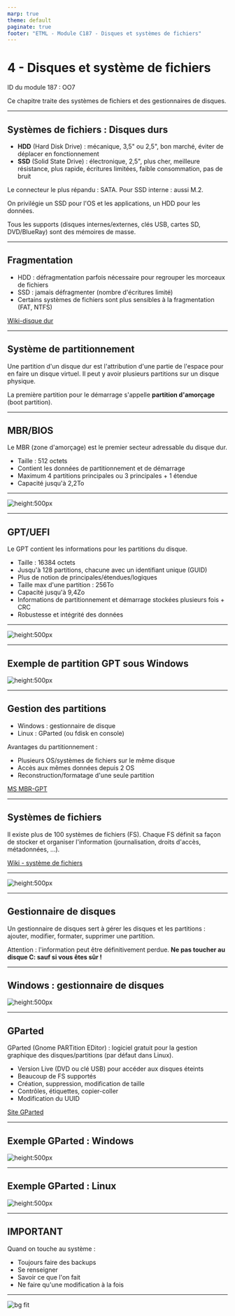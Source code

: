 ```yaml
---
marp: true
theme: default
paginate: true
footer: "ETML - Module C187 - Disques et systèmes de fichiers"
---
```


<!-- header: "Module 187 - Disques et systèmes de fichiers" -->
# 4 - Disques et système de fichiers

ID du module 187 : OO7

Ce chapitre traite des systèmes de fichiers et des gestionnaires de disques.

---

## Systèmes de fichiers : Disques durs

- **HDD** (Hard Disk Drive) : mécanique, 3,5" ou 2,5", bon marché, éviter de déplacer en fonctionnement
- **SSD** (Solid State Drive) : électronique, 2,5", plus cher, meilleure résistance, plus rapide, écritures limitées, faible consommation, pas de bruit

Le connecteur le plus répandu : SATA. Pour SSD interne : aussi M.2.

On privilégie un SSD pour l'OS et les applications, un HDD pour les données.

Tous les supports (disques internes/externes, clés USB, cartes SD, DVD/BlueRay) sont des mémoires de masse.

---

## Fragmentation

- HDD : défragmentation parfois nécessaire pour regrouper les morceaux de fichiers
- SSD : jamais défragmenter (nombre d'écritures limité)
- Certains systèmes de fichiers sont plus sensibles à la fragmentation (FAT, NTFS)

[Wiki-disque dur](https://fr.wikipedia.org/wiki/Disque_dur)

---

## Système de partitionnement

Une partition d'un disque dur est l'attribution d'une partie de l'espace pour en faire un disque virtuel. Il peut y avoir plusieurs partitions sur un disque physique.

La première partition pour le démarrage s'appelle **partition d'amorçage** (boot partition).

---

## MBR/BIOS

Le MBR (zone d'amorçage) est le premier secteur adressable du disque dur.
- Taille : 512 octets
- Contient les données de partitionnement et de démarrage
- Maximum 4 partitions principales ou 3 principales + 1 étendue
- Capacité jusqu'à 2,2To

---

![height:500px](./img/Capt-PART-BIOS.PNG)

---

## GPT/UEFI

Le GPT contient les informations pour les partitions du disque.
- Taille : 16384 octets
- Jusqu'à 128 partitions, chacune avec un identifiant unique (GUID)
- Plus de notion de principales/étendues/logiques
- Taille max d'une partition : 256To
- Capacité jusqu'à 9,4Zo
- Informations de partitionnement et démarrage stockées plusieurs fois + CRC
- Robustesse et intégrité des données

---

![height:500px](./img/Capt-GPT-STRUC.PNG)

---

## Exemple de partition GPT sous Windows

![height:500px](./img/Capt-PART-UEFI.PNG)

---

## Gestion des partitions

- Windows : gestionnaire de disque
- Linux : GParted (ou fdisk en console)

Avantages du partitionnement :
- Plusieurs OS/systèmes de fichiers sur le même disque
- Accès aux mêmes données depuis 2 OS
- Reconstruction/formatage d'une seule partition

[MS MBR-GPT](https://www.tech2tech.fr/quelle-est-la-difference-entre-le-format-gpt-et-mbr-pour-un-disque/)

---

## Systèmes de fichiers

Il existe plus de 100 systèmes de fichiers (FS). Chaque FS définit sa façon de stocker et organiser l'information (journalisation, droits d'accès, métadonnées, ...).

[Wiki - système de fichiers](https://fr.wikipedia.org/wiki/Syst%C3%A8me_de_fichiers)

---

![height:500px](./img/Capt-FS-Win-App-Lin.PNG)

---

## Gestionnaire de disques

Un gestionnaire de disques sert à gérer les disques et les partitions : ajouter, modifier, formater, supprimer une partition.

Attention : l'information peut être définitivement perdue. **Ne pas toucher au disque C: sauf si vous êtes sûr !**

---

## Windows : gestionnaire de disques

![height:500px](./img/Capt-gest-disques-Windows.PNG)

---

## GParted

GParted (Gnome PARTition EDitor) : logiciel gratuit pour la gestion graphique des disques/partitions (par défaut dans Linux).
- Version Live (DVD ou clé USB) pour accéder aux disques éteints
- Beaucoup de FS supportés
- Création, suppression, modification de taille
- Contrôles, étiquettes, copier-coller
- Modification du UUID

[Site GParted](https://gparted.org/)

---

## Exemple GParted : Windows

![height:500px](./img/Capt-gparted-uuid-W10.PNG)

---

## Exemple GParted : Linux

![height:500px](./img/Capt-gparted-uuid-linux.PNG)

---

## IMPORTANT

Quand on touche au système :
- Toujours faire des backups
- Se renseigner
- Savoir ce que l'on fait
- Ne faire qu'une modification à la fois

---

![bg fit](./img/Capt-tab-byte.PNG)
